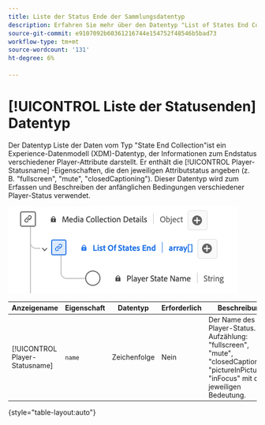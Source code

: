 ```yaml
---
title: Liste der Status Ende der Sammlungsdatentyp
description: Erfahren Sie mehr über den Datentyp "List of States End Collection Data Type Experience Data Model (XDM)".
source-git-commit: e9107092b60361216744e154752f48546b5bad73
workflow-type: tm+mt
source-wordcount: '131'
ht-degree: 6%

---
```


# [!UICONTROL Liste der Statusenden] Datentyp

Der Datentyp Liste der Daten vom Typ &quot;State End Collection&quot;ist ein Experience-Datenmodell (XDM)-Datentyp, der Informationen zum Endstatus verschiedener Player-Attribute darstellt. Er enthält die [!UICONTROL Player-Statusname] -Eigenschaften, die den jeweiligen Attributstatus angeben (z. B. &quot;fullscreen&quot;, &quot;mute&quot;, &quot;closedCaptioning&quot;). Dieser Datentyp wird zum Erfassen und Beschreiben der anfänglichen Bedingungen verschiedener Player-Status verwendet.

![Ein Diagramm des Datentyps Liste der Status Ende-Sammlung .](../images/data-types/list-of-states-end-collection.png)

| Anzeigename | Eigenschaft | Datentyp | Erforderlich | Beschreibung |
|--------------------------------|--------------|-----------|-----------|-------------------------------------------------|
| [!UICONTROL Player-Statusname] | `name` | Zeichenfolge | Nein | Der Name des Player-Status. Aufzählung: &quot;fullscreen&quot;, &quot;mute&quot;, &quot;closedCaptioning&quot;, &quot;pictureInPicture&quot;, &quot;inFocus&quot; mit der jeweiligen Bedeutung. |

{style="table-layout:auto"}
